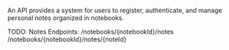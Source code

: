 An API provides a system for users to register, authenticate, and manage personal notes organized in notebooks.

TODO: 
Notes Endpoints:
    /notebooks/{notebookId}/notes
    /notebooks/{notebookId}/notes/{noteId}